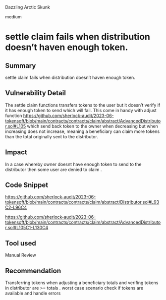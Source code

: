 Dazzling Arctic Skunk

medium

# settle claim fails when distribution  doesn’t haven enough token.

## Summary
settle claim fails when distribution  doesn’t haven enough token.

## Vulnerability Detail
The settle claim functions transfers tokens to the user but it doesn’t verify if it has enough token to send which will fail. This come in handy with adjust function 
https://github.com/sherlock-audit/2023-06-tokensoft/blob/main/contracts/contracts/claim/abstract/AdvancedDistributor.sol#L105 
 which send back token to the owner when decreasing  but when increasing does not increase, meaning a beneficiary can claim more tokens than the total originally sent to the distributor. 
## Impact
In a case whereby owner doesnt have enough token to send to the distributor  then some user are denied to claim . 
## Code Snippet
https://github.com/sherlock-audit/2023-06-tokensoft/blob/main/contracts/contracts/claim/abstract/Distributor.sol#L93C2-L96C4

https://github.com/sherlock-audit/2023-06-tokensoft/blob/main/contracts/contracts/claim/abstract/AdvancedDistributor.sol#L105C1-L130C4

## Tool used

Manual Review

## Recommendation
Transferring tokens when adjusting a beneficiary totals  and verifing tokens in distributor are >= totals . worst case scenario check if tokens are available and handle errors
